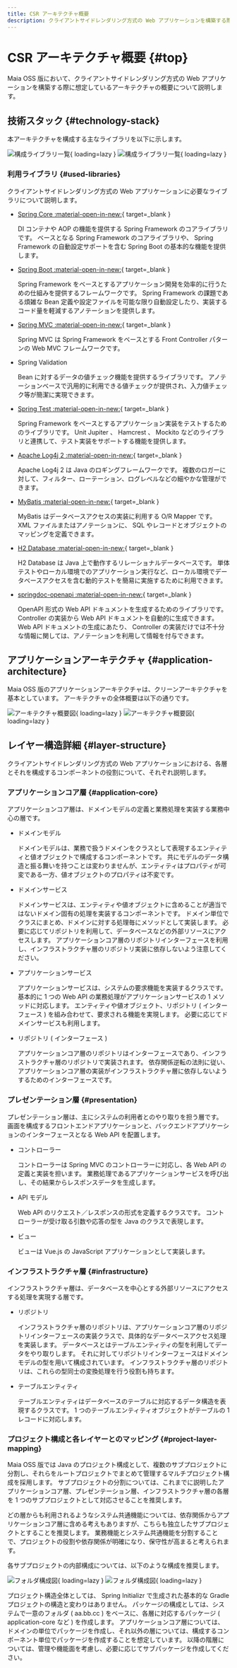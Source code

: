 ```yaml
---
title: CSR アーキテクチャ概要
description: クライアントサイドレンダリング方式の Web アプリケーションを構築する際に想定しているアーキテクチャの概要について説明します。
---
```


# CSR アーキテクチャ概要 {#top}

Maia OSS 版において、クライアントサイドレンダリング方式の Web アプリケーションを構築する際に想定しているアーキテクチャの概要について説明します。

## 技術スタック {#technology-stack}

本アーキテクチャを構成する主なライブラリを以下に示します。

![構成ライブラリ一覧](../../images/app-architecture/client-side-rendering/csr-library-light.png#only-light){ loading=lazy }
![構成ライブラリ一覧](../../images/app-architecture/client-side-rendering/csr-library-dark.png#only-dark){ loading=lazy }

### 利用ライブラリ {#used-libraries}

クライアントサイドレンダリング方式の Web アプリケーションに必要なライブラリについて説明します。

- [Spring Core :material-open-in-new:](https://spring.pleiades.io/spring-framework/docs/current/reference/html/core.html#spring-core){ target=_blank }
  
    DI コンテナや AOP の機能を提供する Spring Framework のコアライブラリです。
    ベースとなる Spring Framework のコアライブラリや、 Spring Framework の自動設定サポートを含む Spring Boot の基本的な機能を提供します。

- [Spring Boot :material-open-in-new:](https://spring.pleiades.io/projects/spring-boot){ target=_blank }
  
    Spring Framework をベースとするアプリケーション開発を効率的に行うための仕組みを提供するフレームワークです。
    Spring Framework の課題である煩雑な Bean 定義や設定ファイルを可能な限り自動設定したり、実装するコード量を軽減するアノテーションを提供します。

- [Spring MVC :material-open-in-new:](https://spring.pleiades.io/spring-framework/docs/current/reference/html/web.html#mvc){ target=_blank }

    Spring MVC は Spring Framework をベースとする Front Controller パターンの Web MVC フレームワークです。

- Spring Validation

    Bean に対するデータの値チェック機能を提供するライブラリです。
    アノテーションベースで汎用的に利用できる値チェックが提供され、入力値チェック等が簡潔に実現できます。

- [Spring Test :material-open-in-new:](https://spring.pleiades.io/spring-framework/docs/current/reference/html/testing.html){ target=_blank }

    Spring Framework をベースとするアプリケーション実装をテストするためのライブラリです。
    Unit Jupiter 、 Hamcrest 、 Mockito などのライブラリと連携して、テスト実装をサポートする機能を提供します。

- [Apache Log4j 2 :material-open-in-new:](https://logging.apache.org/log4j/2.x/){ target=_blank }

    Apache Log4j 2 は Java のロギングフレームワークです。
    複数のロガーに対して、フィルター、ローテーション、ログレベルなどの細やかな管理ができます。

- [MyBatis :material-open-in-new:](https://mybatis.org/mybatis-3/ja/index.html){ target=_blank }
  
    MyBatis はデータベースアクセスの実装に利用する O/R Mapper です。
    XML ファイルまたはアノテーションに、 SQL やレコードとオブジェクトのマッピングを定義できます。

- [H2 Database :material-open-in-new:](https://www.h2database.com/html/main.html){ target=_blank }
  
    H2 Database は Java 上で動作するリレーショナルデータベースです。
    単体テストやローカル環境でのアプリケーション実行など、ローカル環境でデータベースアクセスを含む動的テストを簡易に実施するために利用できます。

- [springdoc-openapi :material-open-in-new:](https://springdoc.org/){ target=_blank }

    OpenAPI 形式の Web API ドキュメントを生成するためのライブラリです。
    Controller の実装から Web API ドキュメントを自動的に生成できます。
    Web API ドキュメントの生成にあたり、 Controller の実装だけでは不十分な情報に関しては、アノテーションを利用して情報を付与できます。

## アプリケーションアーキテクチャ {#application-architecture}

Maia OSS 版のアプリケーションアーキテクチャは、クリーンアーキテクチャを基本としています。
アーキテクチャの全体概要は以下の通りです。

![アーキテクチャ概要図](../../images/app-architecture/client-side-rendering/csr-architecture-light.png#only-light){ loading=lazy }
![アーキテクチャ概要図](../../images/app-architecture/client-side-rendering/csr-architecture-dark.png#only-dark){ loading=lazy }

## レイヤー構造詳細 {#layer-structure}

クライアントサイドレンダリング方式の Web アプリケーションにおける、各層とそれを構成するコンポーネントの役割について、それぞれ説明します。

### アプリケーションコア層 {#application-core}

アプリケーションコア層は、ドメインモデルの定義と業務処理を実装する業務中心の層です。

- ドメインモデル

    ドメインモデルは、業務で扱うドメインをクラスとして表現するエンティティと値オブジェクトで構成するコンポーネントです。
    共にモデルのデータ構造と振る舞いを持つことは変わりませんが、エンティティはプロパティが可変である一方、値オブジェクトのプロパティは不変です。

- ドメインサービス

    ドメインサービスは、エンティティや値オブジェクトに含めることが適当ではないドメイン固有の処理を実装するコンポーネントです。
    ドメイン単位でクラスにまとめ、ドメインに対する処理毎にメソッドとして実装します。
    必要に応じてリポジトリを利用して、データベースなどの外部リソースにアクセスします。
    アプリケーションコア層のリポジトリインターフェースを利用し、インフラストラクチャ層のリポジトリ実装に依存しないよう注意してください。

- アプリケーションサービス

    アプリケーションサービスは、システムの要求機能を実装するクラスです。
    基本的に 1 つの Web API の業務処理がアプリケーションサービスの 1 メソッドに対応します。
    エンティティや値オブジェクト、リポジトリ ( インターフェース ) を組み合わせて、要求される機能を実現します。
    必要に応じてドメインサービスも利用します。

- リポジトリ ( インターフェース )
  
    アプリケーションコア層のリポジトリはインターフェースであり、インフラストラクチャ層のリポジトリで実装されます。
    依存関係逆転の法則に従い、アプリケーションコア層の実装がインフラストラクチャ層に依存しないようするためのインターフェースです。

### プレゼンテーション層 {#presentation}

プレゼンテーション層は、主にシステムの利用者とのやり取りを担う層です。
画面を構成するフロントエンドアプリケーションと、バックエンドアプリケーションのインターフェースとなる Web API を配置します。

- コントローラー
  
    コントローラーは Spring MVC のコントローラーに対応し、各 Web API の定義と実装を担います。
    業務処理であるアプリケーションサービスを呼び出し、その結果からレスポンスデータを生成します。

- API モデル

    Web API のリクエスト／レスポンスの形式を定義するクラスです。
    コントローラーが受け取る引数や応答の型を Java のクラスで表現します。

- ビュー

    ビューは Vue.js の JavaScript アプリケーションとして実装します。

### インフラストラクチャ層 {#infrastructure}

インフラストラクチャ層は、データベースを中心とする外部リソースにアクセスする処理を実現する層です。

- リポジトリ
  
    インフラストラクチャ層のリポジトリは、アプリケーションコア層のリポジトリインターフェースの実装クラスで、具体的なデータベースアクセス処理を実装します。
    データベースとはテーブルエンティティの型を利用してデータをやり取りします。
    それに対してリポジトリインターフェースはドメインモデルの型を用いて構成されています。
    インフラストラクチャ層のリポジトリは、これらの型同士の変換処理を行う役割も持ちます。

- テーブルエンティティ

    テーブルエンティティはデータベースのテーブルに対応するデータ構造を表現するクラスです。
    1 つのテーブルエンティティオブジェクトがテーブルの 1 レコードに対応します。

### プロジェクト構成と各レイヤーとのマッピング {#project-layer-mapping}

Maia OSS 版では Java のプロジェクト構成として、複数のサブプロジェクトに分割し、それらをルートプロジェクトでまとめて管理するマルチプロジェクト構成を採用します。
サブプロジェクトの分割については、これまでに説明したアプリケーションコア層、プレゼンテーション層、インフラストラクチャ層の各層を 1 つのサブプロジェクトとして対応させることを推奨します。

どの層からも利用されるようなシステム共通機能については、依存関係からアプリケーションコア層に含める考えもありますが、こちらも独立したサブプロジェクトとすることを推奨します。
業務機能とシステム共通機能を分割することで、プロジェクトの役割や依存関係が明確になり、保守性が高まると考えられます。

各サブプロジェクトの内部構成については、以下のような構成を推奨します。

![フォルダ構成図](../../images/app-architecture/client-side-rendering/csr-project-structure-light.png#only-light){ loading=lazy }
![フォルダ構成図](../../images/app-architecture/client-side-rendering/csr-project-structure-dark.png#only-dark){ loading=lazy }

プロジェクト構造全体としては、 Spring Initializr で生成された基本的な Gradle プロジェクトの構造と変わりはありません。
パッケージの構成としては、システムで一意のフォルダ ( aa.bb.cc ) をベースに、各層に対応するパッケージ ( application-core など ) を作成します。
アプリケーションコア層については、ドメインの単位でパッケージを作成し、それ以外の層については、構成するコンポーネント単位でパッケージを作成することを想定しています。
以降の階層については、管理や機能面を考慮し、必要に応じてサブパッケージを作成してください。
